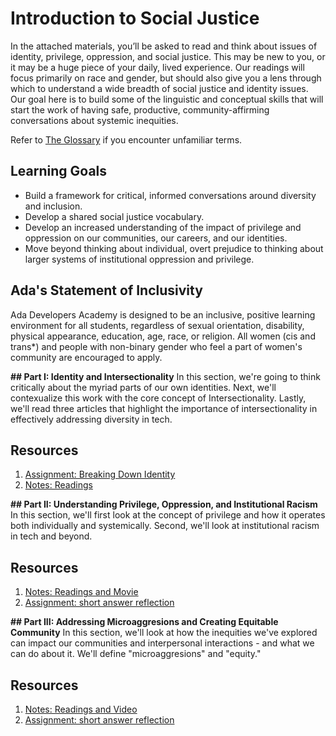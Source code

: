 # Introduction to Social Justice

In the attached materials, you’ll be asked to read and think about issues of identity, privilege, oppression, and social justice. This may be new to you, or it may be a huge piece of your daily, lived experience. Our readings will focus primarily on race and gender, but should also give you a lens through which to understand a wide breadth of social justice and identity issues. Our goal here is to build some of the linguistic and conceptual skills that will start the work of having safe, productive, community-affirming conversations about systemic inequities.

Refer to [The Glossary](https://github.com/Ada-Developers-Academy/jump-start/blob/bf4b1a1447c7664fadd60237f1eab235f7993760/lessons/00-social-justice/notes/Glossary.md) if you encounter unfamiliar terms.

## Learning Goals
- Build a framework for critical, informed conversations around diversity and inclusion.
- Develop a shared social justice vocabulary.
- Develop an increased understanding of the impact of privilege and oppression on our communities, our careers, and our identities.
- Move beyond thinking about individual, overt prejudice to thinking about larger systems of institutional oppression and privilege.

## Ada's Statement of Inclusivity
Ada Developers Academy is designed to be an inclusive, positive learning environment for all students, regardless of sexual orientation, disability, physical appearance, education, age, race, or religion. All women (cis and trans*) and people with non-binary gender who feel a part of women's community are encouraged to apply.

__## Part I: Identity and Intersectionality__
In this section, we're going to think critically about the myriad parts of our own identities. Next, we'll contexualize this work with the core concept of Intersectionality. Lastly, we'll read three articles that highlight the importance of intersectionality in effectively addressing diversity in tech.

## Resources
1. [Assignment: Breaking Down Identity](assignments/breaking-down-identity.md)
2. [Notes: Readings](notes/readings.md)

__## Part II: Understanding Privilege, Oppression, and Institutional Racism__
In this section, we'll first look at the concept of privilege and how it operates both individually and systemically. Second, we'll look at institutional racism in tech and beyond.

## Resources
1. [Notes: Readings and Movie](https://github.com/Ada-Developers-Academy/jump-start/blob/master/lessons/00-social-justice/notes/Part2Readings.md)
2. [Assignment: short answer reflection](https://github.com/Ada-Developers-Academy/jump-start/blob/master/lessons/00-social-justice/assignments/Part2Reflection.md)

__## Part III: Addressing Microaggresions and Creating Equitable Community__
In this section, we'll look at how the inequities we've explored can impact our communities and interpersonal interactions - and what we can do about it. We'll define "microaggresions" and "equity."

## Resources
1. [Notes: Readings and Video](https://github.com/Ada-Developers-Academy/jump-start/blob/master/lessons/00-social-justice/notes/Part3ReadingsAndVideo.md)
2. [Assignment: short answer reflection](https://github.com/Ada-Developers-Academy/jump-start/blob/master/lessons/00-social-justice/assignments/Part3Reflection.md)
